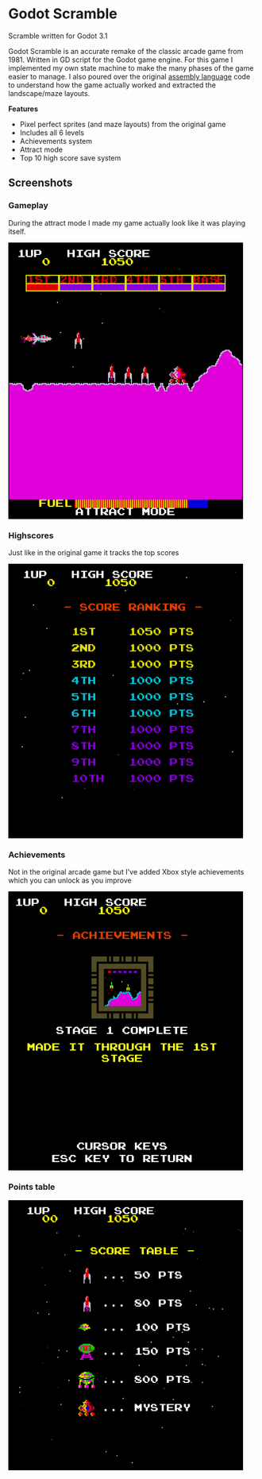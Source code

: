 Godot Scramble
==============
Scramble written for Godot 3.1

Godot Scramble is an accurate remake of the classic arcade game from 1981. Written in GD script for the Godot game engine. For this game I implemented my own state machine to make the many phases of the game easier to manage. I also poured over the original [assembly language](https://seanriddle.com/scramble.asm) code to understand how the game actually worked and extracted the landscape/maze layouts.



**Features**

* Pixel perfect sprites (and maze layouts) from the original game
* Includes all 6 levels
* Achievements system
* Attract mode
* Top 10 high score save system

## Screenshots

### Gameplay
During the attract mode I made my game actually look like it was playing itself.
<div><img align="center" src='https://github.com/simonalanjones/simonalanjones.github.io/blob/master/scramble-game.PNG' /></div>

### Highscores
Just like in the original game it tracks the top scores
<div><img align="center" src='https://github.com/simonalanjones/simonalanjones.github.io/blob/master/scramble-highscores.PNG' /></div>

### Achievements
Not in the original arcade game but I've added Xbox style achievements which you can unlock as you improve
<div><img align="center" src='https://github.com/simonalanjones/simonalanjones.github.io/blob/master/scramble-achievement.PNG' /></div>

### Points table
<div><img align="center" src='https://github.com/simonalanjones/simonalanjones.github.io/blob/master/scramble-points.PNG' /></div>
<br/>
